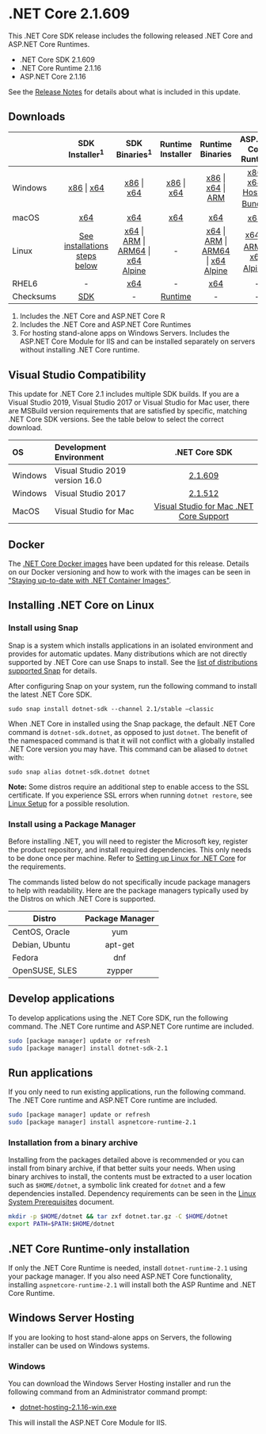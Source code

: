 # .NET Core 2.1.609

This .NET Core SDK release includes the following released .NET Core and ASP.NET Core Runtimes.

* .NET Core SDK 2.1.609
* .NET Core Runtime 2.1.16
* ASP.NET Core 2.1.16

See the [Release Notes](https://github.com/dotnet/core/blob/main/release-notes/2.1/2.1.16/2.1.16.md) for details about what is included in this update.

## Downloads

|           | SDK Installer<sup>1</sup>                        | SDK Binaries<sup>1</sup>                 | Runtime Installer                                        | Runtime Binaries                                 | ASP.NET Core Runtime           |
| --------- | :------------------------------------------:     | :----------------------:                 | :---------------------------:                            | :-------------------------:                      | :-----------------:            |
| Windows   | [x86][dotnet-sdk-win-x86.exe] \| [x64][dotnet-sdk-win-x64.exe] | [x86][dotnet-sdk-win-x86.zip] \| [x64][dotnet-sdk-win-x64.zip] | [x86][dotnet-runtime-win-x86.exe] \| [x64][dotnet-runtime-win-x64.exe] | [x86][dotnet-runtime-win-x86.zip] \| [x64][dotnet-runtime-win-x64.zip] \| [ARM][dotnet-runtime-win-arm.zip] | [x86][aspnetcore-runtime-win-x86.exe] \| [x64][aspnetcore-runtime-win-x64.exe] \| <br> [Hosting Bundle][dotnet-hosting-win.exe]<sup>2</sup> |
| macOS     | [x64][dotnet-sdk-osx-x64.pkg]  | [x64][dotnet-sdk-osx-x64.tar.gz]     | [x64][dotnet-runtime-osx-x64.pkg] | [x64][dotnet-runtime-osx-x64.tar.gz] | [x64][aspnetcore-runtime-osx-x64.tar.gz]<sup>1</sup>
| Linux     | [See installations steps below][linux-install]   | [x64][dotnet-sdk-linux-x64.tar.gz] \| [ARM][dotnet-sdk-linux-arm.tar.gz] \| [ARM64][dotnet-sdk-linux-arm64.tar.gz] \| [x64 Alpine][dotnet-sdk-linux-musl-x64.tar.gz] | - | [x64][dotnet-runtime-linux-x64.tar.gz] \| [ARM][dotnet-runtime-linux-arm.tar.gz] \| [ARM64][dotnet-runtime-linux-arm64.tar.gz] \| [x64 Alpine][dotnet-runtime-linux-musl-x64.tar.gz] | [x64][aspnetcore-runtime-linux-x64.tar.gz]<sup>1</sup>  \| [ARM][aspnetcore-runtime-linux-arm.tar.gz]<sup>1</sup> \| [x64 Alpine][aspnetcore-runtime-linux-musl-x64.tar.gz]<sup>1</sup> |
| RHEL6     | -                                                | [x64][dotnet-sdk-rhel.6-x64.tar.gz]                    | -                                                        | [x64][dotnet-runtime-rhel.6-x64.tar.gz] | - |
| Checksums | [SDK][checksums-sdk]                             | -                                        | [Runtime][checksums-runtime]                             | - | - |

1. Includes the .NET Core and ASP.NET Core R
1. Includes the .NET Core and ASP.NET Core Runtimes
2. For hosting stand-alone apps on Windows Servers. Includes the ASP.NET Core Module for IIS and can be installed separately on servers without installing .NET Core runtime.

## Visual Studio Compatibility

This update for .NET Core 2.1 includes multiple SDK builds. If you are a Visual Studio 2019, Visual Studio 2017 or Visual Studio for Mac user, there are MSBuild version requirements that are satisfied by specific, matching .NET Core SDK versions. See the table below to select the correct download.

| OS | Development Environment | .NET Core SDK |
| :-- | :-- | :--: |
| Windows | Visual Studio 2019 version 16.0 | [2.1.609](#downloads) |
| Windows | Visual Studio 2017 | [2.1.512](2.1.16.md) |
| MacOS | Visual Studio for Mac | [Visual Studio for Mac .NET Core Support](https://docs.microsoft.com/visualstudio/mac/net-core-support) |


## Docker

The [.NET Core Docker images](https://hub.docker.com/r/microsoft/dotnet/) have been updated for this release. Details on our Docker versioning and how to work with the images can be seen in ["Staying up-to-date with .NET Container Images"](https://devblogs.microsoft.com/dotnet/staying-up-to-date-with-net-container-images/).

## Installing .NET Core on Linux

### Install using Snap

Snap is a system which installs applications in an isolated environment and provides for automatic updates. Many distributions which are not directly supported by .NET Core can use Snaps to install. See the [list of distributions supported Snap](https://docs.snapcraft.io/installing-snapd/6735) for details.

After configuring Snap on your system, run the following command to install the latest .NET Core SDK.

`sudo snap install dotnet-sdk --channel 2.1/stable –classic`

When .NET Core in installed using the Snap package, the default .NET Core command is `dotnet-sdk.dotnet`, as opposed to just `dotnet`. The benefit of the namespaced command is that it will not conflict with a globally installed .NET Core version you may have. This command can be aliased to `dotnet` with:

`sudo snap alias dotnet-sdk.dotnet dotnet`

**Note:** Some distros require an additional step to enable access to the SSL certificate. If you experience SSL errors when running `dotnet restore`, see [Linux Setup](https://github.com/dotnet/core/blob/main/Documentation/linux-setup.md) for a possible resolution.

### Install using a Package Manager

Before installing .NET, you will need to register the Microsoft key, register the product repository, and install required dependencies. This only needs to be done once per machine. Refer to [Setting up Linux for .NET Core][linux-setup] for the requirements.

The commands listed below do not specifically incude package managers to help with readability. Here are the package managers typically used by the Distros on which .NET Core is supported.

| Distro | Package Manager  |
| ---             | :----:  |
| CentOS, Oracle  | yum     |
| Debian, Ubuntu  | apt-get |
| Fedora          | dnf     |
| OpenSUSE, SLES  | zypper  |

## Develop applications

To develop applications using the .NET Core SDK, run the following command. The .NET Core runtime and ASP.NET Core runtime are included.

```bash
sudo [package manager] update or refresh
sudo [package manager] install dotnet-sdk-2.1
```

## Run applications

If you only need to run existing applications, run the following command. The .NET Core runtime and ASP.NET Core runtime are included.

```bash
sudo [package manager] update or refresh
sudo [package manager] install aspnetcore-runtime-2.1
```

### Installation from a binary archive

Installing from the packages detailed above is recommended or you can install from binary archive, if that better suits your needs. When using binary archives to install, the contents must be extracted to a user location such as `$HOME/dotnet`, a symbolic link created for `dotnet` and a few dependencies installed. Dependency requirements can be seen in the [Linux System Prerequisites](https://github.com/dotnet/core/blob/main/Documentation/linux-prereqs.md) document.

```bash
mkdir -p $HOME/dotnet && tar zxf dotnet.tar.gz -C $HOME/dotnet
export PATH=$PATH:$HOME/dotnet
```

## .NET Core Runtime-only installation

If only the .NET Core Runtime is needed, install `dotnet-runtime-2.1` using your package manager. If you also need ASP.NET Core functionality, installing `aspnetcore-runtime-2.1` will install both the ASP Runtime and .NET Core Runtime.

## Windows Server Hosting

If you are looking to host stand-alone apps on Servers, the following installer can be used on Windows systems.

### Windows

You can download the Windows Server Hosting installer and run the following command from an Administrator command prompt:

* [dotnet-hosting-2.1.16-win.exe][dotnet-hosting-win.exe]

This will install the ASP.NET Core Module for IIS.

[blob-runtime]: https://dotnetcli.blob.core.windows.net/dotnet/Runtime/
[blob-sdk]: https://dotnetcli.blob.core.windows.net/dotnet/Sdk/
[release-notes]: https://github.com/dotnet/core/blob/main/release-notes/2.1/2.1.16/2.1.16.md

[checksums-runtime]: https://dotnetcli.blob.core.windows.net/dotnet/checksums/2.1.16-sha.txt
[checksums-sdk]: https://dotnetcli.blob.core.windows.net/dotnet/checksums/2.1.16-sha.txt

[linux-install]: https://docs.microsoft.com/dotnet/core/install/linux
[linux-setup]: https://github.com/dotnet/core/blob/main/Documentation/linux-setup.md

[dotnet-blog]: https://devblogs.microsoft.com/dotnet/


[//]: # ( Runtime 2.1.16)
[dotnet-runtime-linux-arm.tar.gz]: https://download.visualstudio.microsoft.com/download/pr/e1154ac1-c67b-4403-9fcd-7ea74db15940/6b747093fa4ef3cdf82a4f48f2f918bf/dotnet-runtime-2.1.16-linux-arm.tar.gz
[dotnet-runtime-linux-arm64.tar.gz]: https://download.visualstudio.microsoft.com/download/pr/68a9089a-d7a9-4df8-bef3-07823c85c985/e12aaa871454d8d58b8c76f4224e3304/dotnet-runtime-2.1.16-linux-arm64.tar.gz
[dotnet-runtime-linux-musl-x64.tar.gz]: https://download.visualstudio.microsoft.com/download/pr/d3ee1032-49f8-4135-b1cb-4db12425762e/ca3920fc3593576d9b6ed780f121c3ee/dotnet-runtime-2.1.16-linux-musl-x64.tar.gz
[dotnet-runtime-linux-x64.tar.gz]: https://download.visualstudio.microsoft.com/download/pr/55d69fac-3c70-48da-ab75-a11732ea41fd/35a62311fe92ff96dfd6b4121078bbbd/dotnet-runtime-2.1.16-linux-x64.tar.gz
[dotnet-runtime-osx-x64.pkg]: https://download.visualstudio.microsoft.com/download/pr/fd9b3790-0a70-4bfd-bb76-0cfa5501d5ae/875f08c18afaa5b083a4845c8534427d/dotnet-runtime-2.1.16-osx-x64.pkg
[dotnet-runtime-osx-x64.tar.gz]: https://download.visualstudio.microsoft.com/download/pr/69cb2041-a16a-4ac1-a7d8-79a92e64c32a/e3fa8a41d1c592cfd455a6867ab9a1b8/dotnet-runtime-2.1.16-osx-x64.tar.gz
[dotnet-runtime-rhel.6-x64.tar.gz]: https://download.visualstudio.microsoft.com/download/pr/73f1cb6e-3ffe-42ca-9d59-374b5e4fea9c/0b77418b9408a85f88dc3999f52865f4/dotnet-runtime-2.1.16-rhel.6-x64.tar.gz
[dotnet-runtime-win-arm.zip]: https://download.visualstudio.microsoft.com/download/pr/abc50270-cbf1-41fd-b974-7cab384b285b/7feedd5db9dfae07fb1f29ae15da90b1/dotnet-runtime-2.1.16-win-arm.zip
[dotnet-runtime-win-x64.exe]: https://download.visualstudio.microsoft.com/download/pr/d666bf27-e5d0-4cad-ae16-474b88cf6235/bf72e6c63a4c876ea0e5438365268a1a/dotnet-runtime-2.1.16-win-x64.exe
[dotnet-runtime-win-x64.zip]: https://download.visualstudio.microsoft.com/download/pr/f4bb7517-97b5-47e6-89c3-d7fd1ec0c905/dd7492dacebb2f815aad2942f9f98ef5/dotnet-runtime-2.1.16-win-x64.zip
[dotnet-runtime-win-x86.exe]: https://download.visualstudio.microsoft.com/download/pr/5f3cbfce-d76d-4d51-87a2-e6a460333d37/11cd1f4b33548a5c32a87de8d1c95667/dotnet-runtime-2.1.16-win-x86.exe
[dotnet-runtime-win-x86.zip]: https://download.visualstudio.microsoft.com/download/pr/9f6eca37-4f5b-43c6-ae3f-72f3695de183/cb006c70c820d904b1a0425b9f5cae59/dotnet-runtime-2.1.16-win-x86.zip

[//]: # ( WindowsDesktop 2.1.16)

[//]: # ( ASP 2.1.16)
[aspnetcore-runtime-linux-arm.tar.gz]: https://download.visualstudio.microsoft.com/download/pr/0312cc24-a7b9-4f0b-a568-e8358427f5f2/b85c525cb9cf1f8e044f2c06177219cf/aspnetcore-runtime-2.1.16-linux-arm.tar.gz
[aspnetcore-runtime-linux-musl-x64.tar.gz]: https://download.visualstudio.microsoft.com/download/pr/c414945c-f69e-4a54-84c5-ef4f84842ed3/641a14bef2a4737f00b693d99fd1b0bc/aspnetcore-runtime-2.1.16-linux-musl-x64.tar.gz
[aspnetcore-runtime-linux-x64.tar.gz]: https://download.visualstudio.microsoft.com/download/pr/b484e0dc-235b-43b5-8956-89d387c31c2d/68e41e2465147cbe508537b9ca70db64/aspnetcore-runtime-2.1.16-linux-x64.tar.gz
[aspnetcore-runtime-osx-x64.tar.gz]: https://download.visualstudio.microsoft.com/download/pr/34583c5c-cd52-4f0b-93a3-4671e089a26a/a0ec82ce0e0b4049ff039e772e2e9ac4/aspnetcore-runtime-2.1.16-osx-x64.tar.gz
[aspnetcore-runtime-win-x64.exe]: https://download.visualstudio.microsoft.com/download/pr/5e97eb0e-7c06-4b6f-8dfc-492b10c537c2/6890daed9329abeff9cf6ecb8f66e87c/aspnetcore-runtime-2.1.16-win-x64.exe
[aspnetcore-runtime-win-x64.zip]: https://download.visualstudio.microsoft.com/download/pr/163b8448-4586-4041-b094-28d9a9749e6d/269d7ee08654abaf9c0f671cadad93a0/aspnetcore-runtime-2.1.16-win-x64.zip
[aspnetcore-runtime-win-x86.exe]: https://download.visualstudio.microsoft.com/download/pr/858d5354-3ae8-44a1-9bfc-d8e08c50d437/f9e0e11519597837d762a6d0fb31bca4/aspnetcore-runtime-2.1.16-win-x86.exe
[aspnetcore-runtime-win-x86.zip]: https://download.visualstudio.microsoft.com/download/pr/4a9a1e38-1b7e-4b47-a954-e9698845fffa/802cba0d946b4cfd1f59c4805f0e1b19/aspnetcore-runtime-2.1.16-win-x86.zip
[dotnet-hosting-win.exe]: https://download.visualstudio.microsoft.com/download/pr/783f01c8-5e85-4a26-b0f8-e2197cd37a5a/fe65d151ad17e0d64f868cb3b8855616/dotnet-hosting-2.1.16-win.exe


[//]: # ( SDK 2.1.609 )
[dotnet-sdk-linux-arm.tar.gz]: https://download.visualstudio.microsoft.com/download/pr/71bd9393-f38a-46ae-bdcd-f583623648c9/d53f083156f40cb3568eb8e7b3ea0dd1/dotnet-sdk-2.1.609-linux-arm.tar.gz
[dotnet-sdk-linux-arm64.tar.gz]: https://download.visualstudio.microsoft.com/download/pr/153b1bb1-ef57-4c3e-880b-15a464fabd13/bcc7d0cbb6fe2625039480a80138fd45/dotnet-sdk-2.1.609-linux-arm64.tar.gz
[dotnet-sdk-linux-musl-x64.tar.gz]: https://download.visualstudio.microsoft.com/download/pr/32f70c0e-098b-4756-af69-72b5b1fdf5ea/b3b901f8a18c04704dd36634bd536a6b/dotnet-sdk-2.1.609-linux-musl-x64.tar.gz
[dotnet-sdk-linux-x64.tar.gz]: https://download.visualstudio.microsoft.com/download/pr/27195129-81ba-4ac8-97ad-1fc49d86a9b3/737fe3bb585d9225ec9c575b972d2b4e/dotnet-sdk-2.1.609-linux-x64.tar.gz
[dotnet-sdk-osx-x64.tar.gz]: https://download.visualstudio.microsoft.com/download/pr/2f786f7a-aa83-4ae0-993b-ab31bbfbea30/e96025f528301baf7f60eb3de571ef69/dotnet-sdk-2.1.609-osx-x64.tar.gz
[dotnet-sdk-rhel.6-x64.tar.gz]: https://download.visualstudio.microsoft.com/download/pr/06a71e40-6413-4a72-b6f9-f4813885e1a6/7fe845b8fd902e6ec45f0358e5800fec/dotnet-sdk-2.1.609-rhel.6-x64.tar.gz
[dotnet-sdk-win-x64.exe]: https://download.visualstudio.microsoft.com/download/pr/fdfab67d-0c63-4b8b-8cca-7f202c40e69b/c49dbcb32a1fbcd96bc8b8efb67cb69b/dotnet-sdk-2.1.609-win-x64.exe
[dotnet-sdk-win-x64.zip]: https://download.visualstudio.microsoft.com/download/pr/6850dd7f-ec1f-49cc-861f-1f37c1817827/a0ec22643e126958e2b46e162409305e/dotnet-sdk-2.1.609-win-x64.zip
[dotnet-sdk-win-x86.exe]: https://download.visualstudio.microsoft.com/download/pr/ba478525-9ae1-412d-bdf2-56666c5069ab/ad8bed9eb30def66e3ae20574687fd29/dotnet-sdk-2.1.609-win-x86.exe
[dotnet-sdk-win-x86.zip]: https://download.visualstudio.microsoft.com/download/pr/0706ec43-61f8-4f40-ac22-e860e81935b3/c11531d9cf4cfbed8f5609ba5d65b76f/dotnet-sdk-2.1.609-win-x86.zip


[//]: # ( Runtime 2.1.16)
[dotnet-runtime-linux-arm.tar.gz]: https://download.visualstudio.microsoft.com/download/pr/642b50a5-6d8e-468c-8983-2e4f52cb5cef/5f7de0d4eb4e2a2076ac026a37804a74/dotnet-runtime-2.1.16-linux-arm.tar.gz
[dotnet-runtime-linux-arm64.tar.gz]: https://download.visualstudio.microsoft.com/download/pr/bf06e231-6998-4237-9383-660ff2b096cf/05d4fbcba454cde64b63a100d880b501/dotnet-runtime-2.1.16-linux-arm64.tar.gz
[dotnet-runtime-linux-musl-x64.tar.gz]: https://download.visualstudio.microsoft.com/download/pr/f53383b6-f980-4561-b214-a6f2efd5f1ce/864c92809a322d80993eac826da498f3/dotnet-runtime-2.1.16-linux-musl-x64.tar.gz
[dotnet-runtime-linux-x64.tar.gz]: https://download.visualstudio.microsoft.com/download/pr/bf08e56f-f5bb-4a11-80e6-f3e663f1d2ae/b589c7600042c20ca48de32bb388f145/dotnet-runtime-2.1.16-linux-x64.tar.gz
[dotnet-runtime-osx-x64.pkg]: https://download.visualstudio.microsoft.com/download/pr/70f7a735-567a-41ae-91ee-43ee0a12f907/7512ca026f0a4168d53d43b62ca2dee2/dotnet-runtime-2.1.16-osx-x64.pkg
[dotnet-runtime-osx-x64.tar.gz]: https://download.visualstudio.microsoft.com/download/pr/58b6c6f5-9a86-46c9-b185-23867c20ba6a/a517c07e52a0403a8dbdbad3e031ba53/dotnet-runtime-2.1.16-osx-x64.tar.gz
[dotnet-runtime-rhel.6-x64.tar.gz]: https://download.visualstudio.microsoft.com/download/pr/aab4d0ea-5876-4bde-a87d-b1a12029b571/e079c0d61c2a163314981c8e072f3809/dotnet-runtime-2.1.16-rhel.6-x64.tar.gz
[dotnet-runtime-win-arm.zip]: https://download.visualstudio.microsoft.com/download/pr/14624816-e69c-479b-9747-01d461c09ad7/3661b2350f143c48e3f300c3bab743fa/dotnet-runtime-2.1.16-win-arm.zip
[dotnet-runtime-win-x64.exe]: https://download.visualstudio.microsoft.com/download/pr/33f5e828-ac34-46d4-8d4b-2cd7aa89cad7/97e4361a356f466029c3c30fa7f6e778/dotnet-runtime-2.1.16-win-x64.exe
[dotnet-runtime-win-x64.zip]: https://download.visualstudio.microsoft.com/download/pr/be05350a-bb89-40ae-b221-20a5d9a6bf6b/e4c01caf023d723515963fe04206e228/dotnet-runtime-2.1.16-win-x64.zip
[dotnet-runtime-win-x86.exe]: https://download.visualstudio.microsoft.com/download/pr/4b049376-acbb-47c2-b7ee-4a6391072cfd/9ce04542737026143b82d9d6c763ddd4/dotnet-runtime-2.1.16-win-x86.exe
[dotnet-runtime-win-x86.zip]: https://download.visualstudio.microsoft.com/download/pr/671c727e-0d9c-4917-879d-e1067ee65d2f/c0939f16a6113f0e60b451c6e7d80526/dotnet-runtime-2.1.16-win-x86.zip

[//]: # ( WindowsDesktop 2.1.16)

[//]: # ( ASP 2.1.16)
[aspnetcore-runtime-linux-arm.tar.gz]: https://download.visualstudio.microsoft.com/download/pr/5320e7dc-edb5-47da-b7a7-21f41d900df8/790d4fc9c0740753027e09e85b8f8b73/aspnetcore-runtime-2.1.16-linux-arm.tar.gz
[aspnetcore-runtime-linux-musl-x64.tar.gz]: https://download.visualstudio.microsoft.com/download/pr/48c55817-a638-4efa-b01a-c6e109bebe6c/3ef6df9794ad3954340317e50edf0e0b/aspnetcore-runtime-2.1.16-linux-musl-x64.tar.gz
[aspnetcore-runtime-linux-x64.tar.gz]: https://download.visualstudio.microsoft.com/download/pr/5fa590c6-dbb4-41d2-81a1-d6650d3b390c/6f7c69995ebadeaa43fcd8872083cd58/aspnetcore-runtime-2.1.16-linux-x64.tar.gz
[aspnetcore-runtime-osx-x64.tar.gz]: https://download.visualstudio.microsoft.com/download/pr/bf269e2e-4202-43fa-811e-e55aa86fc08d/8189293f3d624f68ab1cd99fa4ca03fe/aspnetcore-runtime-2.1.16-osx-x64.tar.gz
[aspnetcore-runtime-win-x64.exe]: https://download.visualstudio.microsoft.com/download/pr/020c2ecb-cdb8-4ea0-bf4a-3e06e43e72f9/cdf754ac6ee692b270c37c5c34bdc8b1/aspnetcore-runtime-2.1.16-win-x64.exe
[aspnetcore-runtime-win-x64.zip]: https://download.visualstudio.microsoft.com/download/pr/0c14d9b1-08aa-43a2-9266-3d18ad34b625/2b8ac6bc26085f66007dc6ec0af9705e/aspnetcore-runtime-2.1.16-win-x64.zip
[aspnetcore-runtime-win-x86.exe]: https://download.visualstudio.microsoft.com/download/pr/9afe37a3-47a2-4184-881c-69bfcb2e4ed7/e24dfa19aa5622ee399bdf1f99bbda86/aspnetcore-runtime-2.1.16-win-x86.exe
[aspnetcore-runtime-win-x86.zip]: https://download.visualstudio.microsoft.com/download/pr/eadccb14-3710-4c79-9f30-51c32840de1b/8b267a8f530a2409ed4c6888cad04360/aspnetcore-runtime-2.1.16-win-x86.zip
[dotnet-hosting-win.exe]: https://download.visualstudio.microsoft.com/download/pr/5a059308-c27a-4223-b04d-0e815dce2cd0/10f528c237fed56192ea22283d81c409/dotnet-hosting-2.1.16-win.exe


[//]: # ( SDK 2.1.609 )
[dotnet-sdk-linux-arm.tar.gz]: https://download.visualstudio.microsoft.com/download/pr/a506ab6b-656e-4cd3-a0ac-6994d650dd25/07a4f6fa0a07e7983232cc8bb7eb15d2/dotnet-sdk-2.1.609-linux-arm.tar.gz
[dotnet-sdk-linux-arm64.tar.gz]: https://download.visualstudio.microsoft.com/download/pr/25838c54-fab5-4d80-9279-061077a3cccc/a5cb1b4b62eef92e3cfa34634514191a/dotnet-sdk-2.1.609-linux-arm64.tar.gz
[dotnet-sdk-linux-musl-x64.tar.gz]: https://download.visualstudio.microsoft.com/download/pr/116e348a-5da3-48f9-ab91-afb2e3b6e9b2/6508223d6576e112e7ddcd6a0ccadc10/dotnet-sdk-2.1.609-linux-musl-x64.tar.gz
[dotnet-sdk-linux-x64.tar.gz]: https://download.visualstudio.microsoft.com/download/pr/056482d6-b465-4a7d-8a86-30deb63e8abf/7241098056c5eb3d00ee98569f0e20a4/dotnet-sdk-2.1.609-linux-x64.tar.gz
[dotnet-sdk-osx-x64.pkg]: https://download.visualstudio.microsoft.com/download/pr/373af1f4-c5a8-46f2-a94a-24989dcf0a56/9ed1d5875de35581e372a2f52c5d250d/dotnet-sdk-2.1.609-osx-x64.pkg
[dotnet-sdk-osx-x64.tar.gz]: https://download.visualstudio.microsoft.com/download/pr/fe94f374-db0a-48bf-ae3e-7054f0fafbcd/8ae8b335ad7b5762d7f44db77ca30bf3/dotnet-sdk-2.1.609-osx-x64.tar.gz
[dotnet-sdk-rhel.6-x64.tar.gz]: https://download.visualstudio.microsoft.com/download/pr/3663b134-4f33-4884-a73e-7136f1573d03/6921c9c499716c446ee83d828637731e/dotnet-sdk-2.1.609-rhel.6-x64.tar.gz
[dotnet-sdk-win-x64.exe]: https://download.visualstudio.microsoft.com/download/pr/4c8347d4-289e-4635-9ae8-f4d81d69bea0/6fc3710c423a72e50647073ca0f454bb/dotnet-sdk-2.1.609-win-x64.exe
[dotnet-sdk-win-x64.zip]: https://download.visualstudio.microsoft.com/download/pr/eac6f85e-c95c-4756-a589-b2b062e0a917/369e37c8c3fa0d2715ca69c2386ce6ee/dotnet-sdk-2.1.609-win-x64.zip
[dotnet-sdk-win-x86.exe]: https://download.visualstudio.microsoft.com/download/pr/e5c2489a-5623-40a4-a0bf-e0023571c950/8619367310baccc07fb2d74bf6b6094e/dotnet-sdk-2.1.609-win-x86.exe
[dotnet-sdk-win-x86.zip]: https://download.visualstudio.microsoft.com/download/pr/e288079a-a735-4083-9992-1db3ab3a6289/92845b3a4ff440af4e8692006dd66a88/dotnet-sdk-2.1.609-win-x86.zip

[//]: # ( Symbols )



